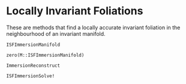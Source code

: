 # Locally Invariant Foliations

These are methods that find a locally accurate invariant foliation in the neighbourhood of an invariant manifold.

```@docs
ISFImmersionManifold
```

```@docs
zero(M::ISFImmersionManifold)
```

```@docs
ImmersionReconstruct
```

```@docs
ISFImmersionSolve!
```
